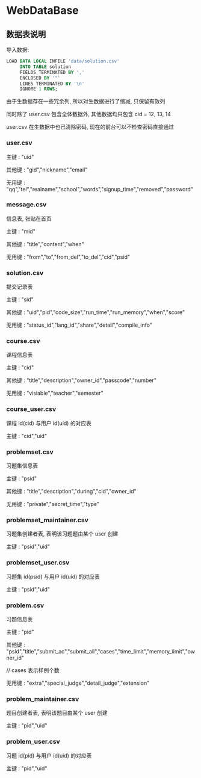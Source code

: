 # WebDataBase

## 数据表说明

导入数据:

```sql
LOAD DATA LOCAL INFILE 'data/solution.csv'
     INTO TABLE solution
     FIELDS TERMINATED BY ',' 
     ENCLOSED BY '"'
     LINES TERMINATED BY '\n'
     IGNORE 1 ROWS;
```

由于生数据存在一些冗余列, 所以对生数据进行了缩减, 只保留有效列

同时除了 user.csv 包含全体数据外, 其他数据均只包含 cid = 12, 13, 14

user.csv 在生数据中也已清除密码, 现在的前台可以不检查密码直接通过

### user.csv

主键 : "uid"

其他键 : "gid","nickname","email"

无用键 : "qq","tel","realname","school","words","signup_time","removed","password"

### message.csv

信息表, 张贴在首页

主键 : "mid"

其他键 : "title","content","when"

无用键 : "from","to","from_del","to_del","cid","psid"

### solution.csv

提交记录表

主键 : "sid"

其他键 : "uid","pid","code_size","run_time","run_memory","when","score"

无用键 : "status_id","lang_id","share","detail","compile_info"

### course.csv

课程信息表

主键 : "cid"

其他键 : "title","description","owner_id","passcode","number"

无用键 : "visiable","teacher","semester"

### course_user.csv

课程 id(cid) 与用户 id(uid) 的对应表

主键 : "cid","uid"

### problemset.csv

习题集信息表

主键 : "psid"

其他键 : "title","description","during","cid","owner_id"

无用键 : "private","secret_time","type"

### problemset_maintainer.csv

习题集创建者表, 表明该习题题由某个 user 创建

主键 : "psid","uid"

### problemset_user.csv

习题集 id(psid) 与用户 id(uid) 的对应表

主键 : "psid","uid"

### problem.csv

习题信息表

主键 : "pid"

其他键 : "psid","title","submit_ac","submit_all","cases","time_limit","memory_limit","owner_id"

// cases 表示样例个数

无用键 : "extra","special_judge","detail_judge","extension"

### problem_maintainer.csv

题目创建者表, 表明该题目由某个 user 创建

主键 : "pid","uid"

### problem_user.csv

习题 id(pid) 与用户 id(uid) 的对应表

主键 : "pid","uid"